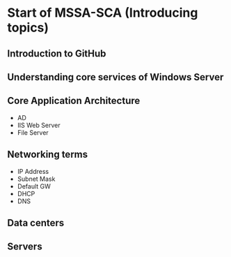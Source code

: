 # Start of MSSA-SCA (Introducing topics)

## Introduction to GitHub

## Understanding core services of Windows Server 

## Core Application Architecture 

- AD
- IIS Web Server
- File Server 

## Networking terms

- IP Address
- Subnet Mask
- Default GW
- DHCP
- DNS

## Data centers

## Servers




